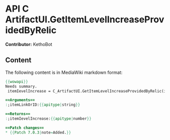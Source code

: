 # API C ArtifactUI.GetItemLevelIncreaseProvidedByRelic

**Contributor:** KethoBot

## Content

The following content is in MediaWiki markdown format:

```mediawiki
{{wowapi}}
Needs summary.
 itemIevelIncrease = C_ArtifactUI.GetItemLevelIncreaseProvidedByRelic(itemLinkOrID)

==Arguments==
:;itemLinkOrID:{{apitype|string}}

==Returns==
:;itemIevelIncrease:{{apitype|number}}

==Patch changes==
* {{Patch 7.0.3|note=Added.}}
```